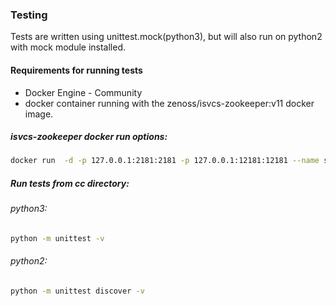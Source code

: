 ### Testing

Tests are written using unittest.mock(python3), but will also run on python2 with mock module installed.

#### Requirements for running tests

 * Docker Engine - Community
 * docker container running with the zenoss/isvcs-zookeeper:v11 docker image.
 
##### isvcs-zookeeper docker run options:

```bash
docker run  -d -p 127.0.0.1:2181:2181 -p 127.0.0.1:12181:12181 --name serviced-isvcs_zookeper-test --mount type=bind,source="/path/to/zookeeper/data",target="/var/zookeeper" --mount type=bind,source="/path/to/serviced/resources",target="/usr/local/serviced/resources" zenoss/isvcs-zookeeper:v11 /bin/sh /usr/bin/start-zookeeper 
```

##### Run tests from cc directory:

###### python3:

```bash
python -m unittest -v
```

###### python2:

```bash
python -m unittest discover -v
```
